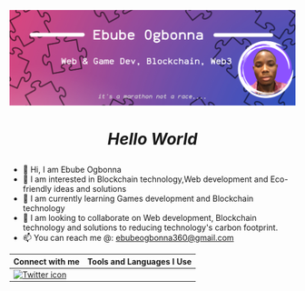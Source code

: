 ![Copy of Minimalist Beige Twitter Header (1).png](https://github.com/EtodHF/EtodHF/blob/main/Copy%20of%20Minimalist%20Beige%20Twitter%20Header%20(1).png)
#                                           <p align="center"> *Hello World* </p>
- 👋 Hi, I am Ebube Ogbonna
- 👀 I am interested in Blockchain technology,Web development and Eco-friendly ideas and solutions 
- 🌱 I am currently learning Games development and Blockchain technology
- 💞️ I am looking to collaborate on Web development, Blockchain technology and solutions to reducing technology's carbon footprint. 
- 📫 You can reach me @: ebubeogbonna360@gmail.com

| Connect with me                    | Tools and Languages I Use                       |
| ------------------------------------- | ----------------------------------------------- |
| <a href="https://www.twitter.com/eto_creates" target="_blank">![Twitter icon](https://img.icons8.com/color/72/twitter--v1.png)</a>
<!---
EtodHF/EtodHF is a ✨ special ✨ repository because its `README.md` (this file) appears on your GitHub profile.
You can click the Preview link to take a look at your changes.
--->
